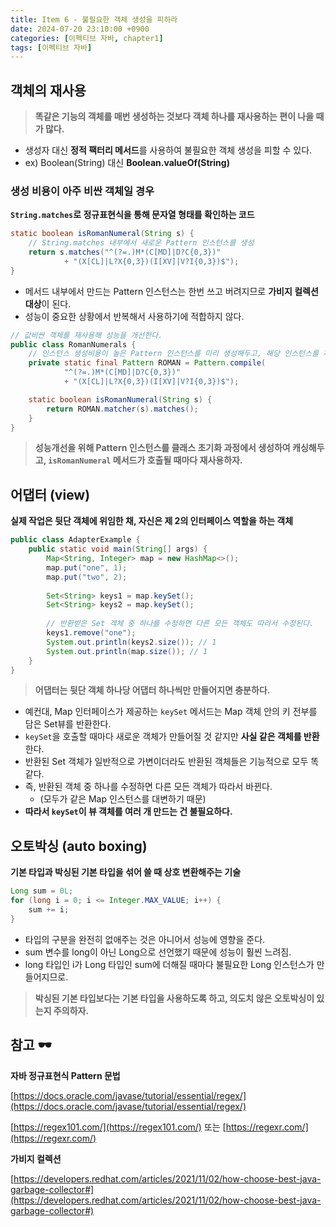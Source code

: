 ```yaml
---
title: Item 6 - 불필요한 객체 생성을 피하라
date: 2024-07-20 23:10:00 +0900
categories: [이펙티브 자바, chapter1]
tags: [이펙티브 자바]
---
```


## **객체의 재사용**

> **똑같은 기능의 객체를 매번 생성하는 것보다 객체 하나를 재사용하는 편이 나을 때가 많다.** 

- 생성자 대신 **정적 팩터리 메서드**를 사용하여 불필요한 객체 생성을 피할 수 있다.
- ex) Boolean(String) 대신 **Boolean.valueOf(String)**

### **생성 비용이 아주 비싼 객체일 경우**

**`String.matches`로 정규표현식을 통해 문자열 형태를 확인하는 코드**
```java
static boolean isRomanNumeral(String s) {
    // String.matches 내부에서 새로운 Pattern 인스턴스를 생성
    return s.matches("^(?=.)M*(C[MD]|D?C{0,3})"
            + "(X[CL]|L?X{0,3})(I[XV]|V?I{0,3})$");
}
```
- 메서드 내부에서 만드는 Pattern 인스턴스는 한번 쓰고 버려지므로 **가비지 컬렉션 대상**이 된다.
- 성능이 중요한 상황에서 반복해서 사용하기에 적합하지 않다.


```java
// 값비싼 객체를 재사용해 성능을 개선한다.
public class RomanNumerals {
    // 인스턴스 생성비용이 높은 Pattern 인스턴스를 미리 생성해두고, 해당 인스턴스를 재사용
    private static final Pattern ROMAN = Pattern.compile(
            "^(?=.)M*(C[MD]|D?C{0,3})"
            + "(X[CL]|L?X{0,3})(I[XV]|V?I{0,3})$");

    static boolean isRomanNumeral(String s) {
        return ROMAN.matcher(s).matches();
    }
}
```
> **성능개선을 위해 Pattern 인스턴스를 클래스 초기화 과정에서 생성하여 캐싱해두고, `isRomanNumeral` 메서드가 호출될 때마다 재사용하자.**

## **어댑터 (view)**
**실제 작업은 뒷단 객체에 위임한 채, 자신은 제 2의 인터페이스 역할을 하는 객체**

```java
public class AdapterExample {
    public static void main(String[] args) {
        Map<String, Integer> map = new HashMap<>();
        map.put("one", 1);
        map.put("two", 2);
        
        Set<String> keys1 = map.keySet();
        Set<String> keys2 = map.keySet();
		
        // 반환받은 Set 객체 중 하나를 수정하면 다른 모든 객체도 따라서 수정된다.
        keys1.remove("one");
        System.out.println(keys2.size()); // 1
        System.out.println(map.size()); // 1
    }
}
```
> **어댑터는 뒷단 객체 하나당 어댑터 하나씩만 만들어지면 충분하다.**

- 예컨대, Map 인터페이스가 제공하는 `keySet` 메서드는 Map 객체 안의 키 전부를 담은 Set뷰를 반환한다.
- `keySet`을 호출할 때마다 새로운 객체가 만들어질 것 같지만 **사실 같은 객체를 반환**한다.
- 반환된 Set 객체가 일반적으로 가변이더라도 반환된 객체들은 기능적으로 모두 똑같다.
- 즉, 반환된 객체 중 하나를 수정하면 다른 모든 객체가 따라서 바뀐다.
    - (모두가 같은 Map 인스턴스를 대변하기 때문)
- **따라서 `keySet`이 뷰 객체를 여러 개 만드는 건 불필요하다.**

## **오토박싱 (auto boxing)**

**기본 타입과 박싱된 기본 타입을 섞어 쓸 때 상호 변환해주는 기술** 

```java
Long sum = 0L;
for (long i = 0; i <= Integer.MAX_VALUE; i++) {
    sum += i;
}
```
- 타입의 구분을 완전히 없애주는 것은 아니어서 성능에 영향을 준다.
- sum 변수를 long이 아닌 Long으로 선언했기 때문에 성능이 훨씬 느려짐.
- long 타입인 i가 Long 타입인 sum에 더해질 때마다 불필요한 Long 인스턴스가 만들어지므로.

> **박싱된 기본 타입보다는 기본 타입을 사용하도록 하고, 의도치 않은 오토박싱이 있는지 주의하자.**

## **참고 🕶️**

**자바 정규표현식 Pattern 문법**

[https://docs.oracle.com/javase/tutorial/essential/regex/](https://docs.oracle.com/javase/tutorial/essential/regex/)

[https://regex101.com/](https://regex101.com/) 또는 [https://regexr.com/](https://regexr.com/)

**가비지 컬렉션**

[https://developers.redhat.com/articles/2021/11/02/how-choose-best-java-garbage-collector#](https://developers.redhat.com/articles/2021/11/02/how-choose-best-java-garbage-collector#)

